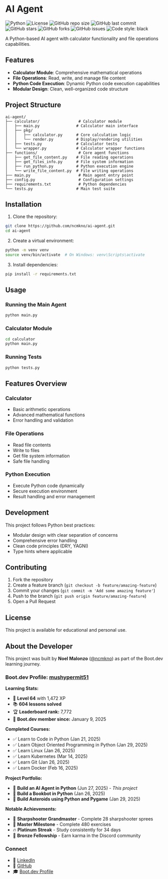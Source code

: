 # AI Agent

![Python](https://img.shields.io/badge/python-3.7+-blue.svg)
![License](https://img.shields.io/badge/license-MIT-green.svg)
![GitHub repo size](https://img.shields.io/github/repo-size/ncmkno/ai-agent)
![GitHub last commit](https://img.shields.io/github/last-commit/ncmkno/ai-agent)
![GitHub stars](https://img.shields.io/github/stars/ncmkno/ai-agent)
![GitHub forks](https://img.shields.io/github/forks/ncmkno/ai-agent)
![GitHub issues](https://img.shields.io/github/issues/ncmkno/ai-agent)
![Code style: black](https://img.shields.io/badge/code%20style-black-000000.svg)

A Python-based AI agent with calculator functionality and file operations capabilities.

## Features

- **Calculator Module**: Comprehensive mathematical operations
- **File Operations**: Read, write, and manage file content
- **Python Code Execution**: Dynamic Python code execution capabilities
- **Modular Design**: Clean, well-organized code structure

## Project Structure

```
ai-agent/
├── calculator/                 # Calculator module
│   ├── main.py                # Calculator main interface
│   ├── pkg/
│   │   ├── calculator.py      # Core calculation logic
│   │   └── render.py          # Display/rendering utilities
│   ├── tests.py               # Calculator tests
│   └── wrapper.py             # Calculator wrapper functions
├── functions/                  # Core agent functions
│   ├── get_file_content.py    # File reading operations
│   ├── get_files_info.py      # File system information
│   ├── run_python.py          # Python execution engine
│   └── write_file_content.py  # File writing operations
├── main.py                     # Main agent entry point
├── config.py                   # Configuration settings
├── requirements.txt            # Python dependencies
└── tests.py                   # Main test suite
```

## Installation

1. Clone the repository:
```bash
git clone https://github.com/ncmkno/ai-agent.git
cd ai-agent
```

2. Create a virtual environment:
```bash
python -m venv venv
source venv/bin/activate  # On Windows: venv\Scripts\activate
```

3. Install dependencies:
```bash
pip install -r requirements.txt
```

## Usage

### Running the Main Agent
```bash
python main.py
```

### Calculator Module
```bash
cd calculator
python main.py
```

### Running Tests
```bash
python tests.py
```

## Features Overview

### Calculator
- Basic arithmetic operations
- Advanced mathematical functions
- Error handling and validation

### File Operations
- Read file contents
- Write to files
- Get file system information
- Safe file handling

### Python Execution
- Execute Python code dynamically
- Secure execution environment
- Result handling and error management

## Development

This project follows Python best practices:
- Modular design with clear separation of concerns
- Comprehensive error handling
- Clean code principles (DRY, YAGNI)
- Type hints where applicable

## Contributing

1. Fork the repository
2. Create a feature branch (`git checkout -b feature/amazing-feature`)
3. Commit your changes (`git commit -m 'Add some amazing feature'`)
4. Push to the branch (`git push origin feature/amazing-feature`)
5. Open a Pull Request

## License

This project is available for educational and personal use.

## About the Developer

This project was built by **Noel Malonzo** ([@ncmkno](https://github.com/ncmkno)) as part of the Boot.dev learning journey.

### Boot.dev Profile: [mushypermit51](https://www.boot.dev/u/mushypermit51)

**Learning Stats:**
- 🎯 **Level 64** with 1,472 XP
- 📚 **604 lessons solved**
- 🏆 **Leaderboard rank:** 7,772
- 📅 **Boot.dev member since:** January 9, 2025

**Completed Courses:**
- ✅ Learn to Code in Python (Jan 21, 2025)
- ✅ Learn Object Oriented Programming in Python (Jan 29, 2025)
- ✅ Learn Linux (Jan 26, 2025)
- ✅ Learn Kubernetes (Mar 14, 2025)
- ✅ Learn Git (Jan 26, 2025)
- ✅ Learn Docker (Feb 16, 2025)

**Project Portfolio:**
- 🤖 **Build an AI Agent in Python** (Jun 27, 2025) - *This project*
- 📖 **Build a Bookbot in Python** (Jan 26, 2025)
- 🚀 **Build Asteroids using Python and Pygame** (Jan 29, 2025)

**Notable Achievements:**
- 🎯 **Sharpshooter Grandmaster** - Complete 28 sharpshooter sprees
- 🏅 **Master Milestone** - Complete 480 exercises
- 🔥 **Platinum Streak** - Study consistently for 34 days
- 👥 **Bronze Fellowship** - Earn karma in the Discord community

### Connect
- 💼 [LinkedIn](https://linkedin.com/in/noel-malonzo/)
- 🐙 [GitHub](https://github.com/ncmkno)
- 🎓 [Boot.dev Profile](https://www.boot.dev/u/mushypermit51) 